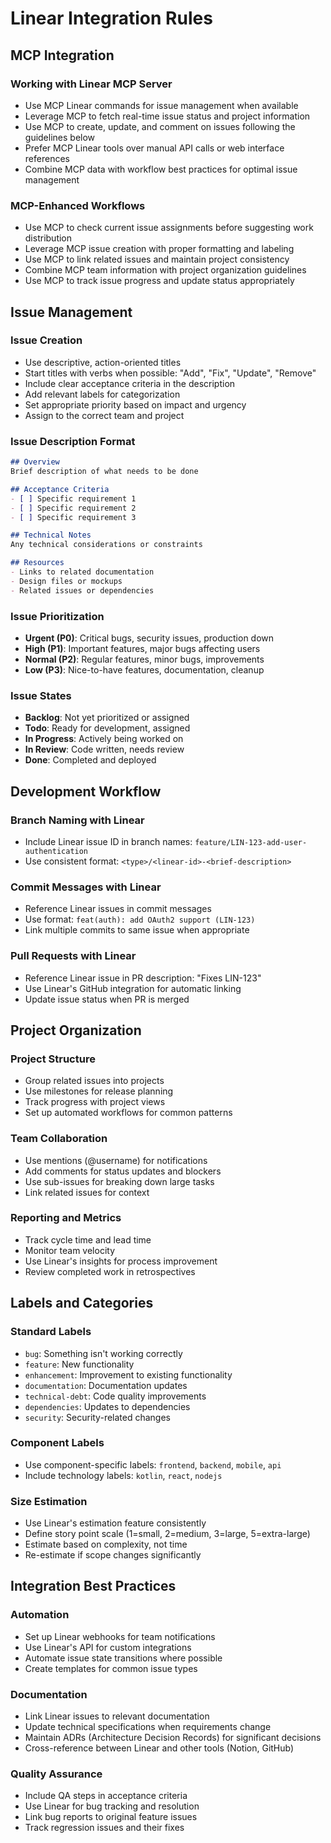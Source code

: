 # Linear Integration Rules

## MCP Integration

### Working with Linear MCP Server
- Use MCP Linear commands for issue management when available
- Leverage MCP to fetch real-time issue status and project information
- Use MCP to create, update, and comment on issues following the guidelines below
- Prefer MCP Linear tools over manual API calls or web interface references
- Combine MCP data with workflow best practices for optimal issue management

### MCP-Enhanced Workflows
- Use MCP to check current issue assignments before suggesting work distribution
- Leverage MCP issue creation with proper formatting and labeling
- Use MCP to link related issues and maintain project consistency
- Combine MCP team information with project organization guidelines
- Use MCP to track issue progress and update status appropriately

## Issue Management

### Issue Creation
- Use descriptive, action-oriented titles
- Start titles with verbs when possible: "Add", "Fix", "Update", "Remove"
- Include clear acceptance criteria in the description
- Add relevant labels for categorization
- Set appropriate priority based on impact and urgency
- Assign to the correct team and project

### Issue Description Format
```markdown
## Overview
Brief description of what needs to be done

## Acceptance Criteria
- [ ] Specific requirement 1
- [ ] Specific requirement 2
- [ ] Specific requirement 3

## Technical Notes
Any technical considerations or constraints

## Resources
- Links to related documentation
- Design files or mockups
- Related issues or dependencies
```

### Issue Prioritization
- **Urgent (P0)**: Critical bugs, security issues, production down
- **High (P1)**: Important features, major bugs affecting users
- **Normal (P2)**: Regular features, minor bugs, improvements
- **Low (P3)**: Nice-to-have features, documentation, cleanup

### Issue States
- **Backlog**: Not yet prioritized or assigned
- **Todo**: Ready for development, assigned
- **In Progress**: Actively being worked on
- **In Review**: Code written, needs review
- **Done**: Completed and deployed

## Development Workflow

### Branch Naming with Linear
- Include Linear issue ID in branch names: `feature/LIN-123-add-user-authentication`
- Use consistent format: `<type>/<linear-id>-<brief-description>`

### Commit Messages with Linear
- Reference Linear issues in commit messages
- Use format: `feat(auth): add OAuth2 support (LIN-123)`
- Link multiple commits to same issue when appropriate

### Pull Requests with Linear
- Reference Linear issue in PR description: "Fixes LIN-123"
- Use Linear's GitHub integration for automatic linking
- Update issue status when PR is merged

## Project Organization

### Project Structure
- Group related issues into projects
- Use milestones for release planning
- Track progress with project views
- Set up automated workflows for common patterns

### Team Collaboration
- Use mentions (@username) for notifications
- Add comments for status updates and blockers
- Use sub-issues for breaking down large tasks
- Link related issues for context

### Reporting and Metrics
- Track cycle time and lead time
- Monitor team velocity
- Use Linear's insights for process improvement
- Review completed work in retrospectives

## Labels and Categories

### Standard Labels
- `bug`: Something isn't working correctly
- `feature`: New functionality
- `enhancement`: Improvement to existing functionality
- `documentation`: Documentation updates
- `technical-debt`: Code quality improvements
- `dependencies`: Updates to dependencies
- `security`: Security-related changes

### Component Labels
- Use component-specific labels: `frontend`, `backend`, `mobile`, `api`
- Include technology labels: `kotlin`, `react`, `nodejs`

### Size Estimation
- Use Linear's estimation feature consistently
- Define story point scale (1=small, 2=medium, 3=large, 5=extra-large)
- Estimate based on complexity, not time
- Re-estimate if scope changes significantly

## Integration Best Practices

### Automation
- Set up Linear webhooks for team notifications
- Use Linear's API for custom integrations
- Automate issue state transitions where possible
- Create templates for common issue types

### Documentation
- Link Linear issues to relevant documentation
- Update technical specifications when requirements change
- Maintain ADRs (Architecture Decision Records) for significant decisions
- Cross-reference between Linear and other tools (Notion, GitHub)

### Quality Assurance
- Include QA steps in acceptance criteria
- Use Linear for bug tracking and resolution
- Link bug reports to original feature issues
- Track regression issues and their fixes 